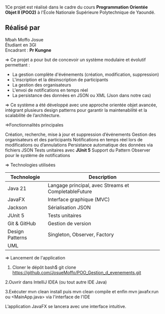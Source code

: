 1Ce projet est réalisé dans le cadre du cours **Programmation Orientée Objet II (POO2)** à l'École Nationale Supérieure Polytechnique de Yaoundé.

##  Réalisé par
Mbah Moffo Josue  
Étudiant en 3GI    
Encadrant : **Pr Kungne**

=> Ce projet a pour but de concevoir un système modulaire et évolutif permettant :

- La gestion complète d'événements (création, modification, suppression)
- L'inscription et la désinscription de participants
- La gestion des organisateurs
- L'envoi de notifications en temps réel
- La persistance des données en JSON ou XML (Json dans notre cas)

=> Ce système a été développé avec une approche orientée objet avancée, 
intégrant plusieurs design patterns pour garantir la maintenabilité et la scalabilité de l’architecture.

=>Fonctionnalités principales

Création, recherche, mise à jour et suppression d’événements
Gestion des organisateurs et des participants
Notifications en temps réel lors de modifications ou d’annulations
Persistance automatique des données via fichiers JSON
Tests unitaires avec **JUnit 5**
Support du Pattern Observer pour le système de notifications

=> Technologies utilisées

| Technologie       | Description                                                    |
|------------------|----------------------------------------------------------------|
| Java 21          | Langage principal, avec Streams et CompletableFuture           |
| JavaFX           | Interface graphique (MVC)                                      |
| Jackson          | Sérialisation JSON                                             |
| JUnit 5          | Tests unitaires                                                |
| Git & GitHub     | Gestion de version                                             |
| Design Patterns  | Singleton, Observer, Factory                                   |
| UML 


=> Lancement de l'application

1. Cloner le dépôt
bash$
git clone https://github.com/JosueMoffo/POO_Gestion_d_evenements.git

2.Ouvrir dans IntelliJ IDEA (ou tout autre IDE Java)

3.Exécuter mvn clean install puis mvn clean compile et enfin mvn javafx:run ou <MainApp.java> via l'interface de l'IDE

L’application JavaFX se lancera avec une interface intuitive.



